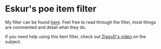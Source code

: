 # Eskur's poe item filter

My filter can be found [here](https://github.com/eskur/poe-item-filter/blob/master/eskur.filter).
Feel free to read through the filter, most things are commented and detail what they do.

If you need help using this item filter, check out [ZiggyD's video](https://www.youtube.com/watch?v=3XBPUpCuIUQ) on the subject.
